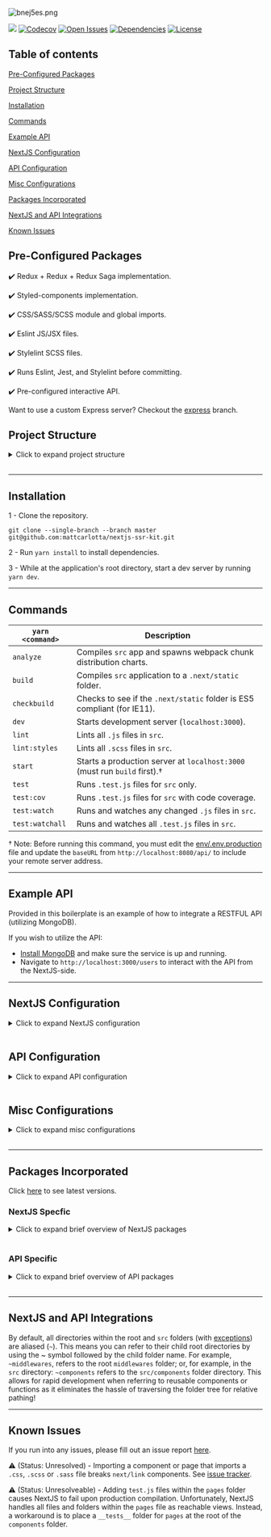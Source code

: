 ![bnej5es.png](https://i.imgur.com/bnej5es.png)

<img src="https://img.shields.io/github/package-json/v/mattcarlotta/nextjs-ssr-kit?style=for-the-badge"></img> [![Codecov](https://img.shields.io/codecov/c/github/mattcarlotta/nextjs-ssr-kit?style=for-the-badge)](https://codecov.io/gh/mattcarlotta/nextjs-ssr-kit) [![Open Issues](https://img.shields.io/github/issues-raw/mattcarlotta/nextjs-ssr-kit?style=for-the-badge)](https://github.com/mattcarlotta/nextjs-ssr-kit/issues) [![Dependencies](https://img.shields.io/david/mattcarlotta/nextjs-ssr-kit.svg?style=for-the-badge)](https://david-dm.org/mattcarlotta/nextjs-ssr-kit) [![License](https://img.shields.io/github/license/mattcarlotta/nextjs-ssr-kit?style=for-the-badge)](https://github.com/mattcarlotta/nextjs-ssr-kit/blob/master/LICENSE)

## Table of contents

[Pre-Configured Packages](#pre-configured-packages)

[Project Structure](#project-structure)

[Installation](#installation)

[Commands](#commands)

[Example API](#example-api)

[NextJS Configuration](#nextjs-configuration)

[API Configuration](#api-configuration)

[Misc Configurations](#misc-configurations)

[Packages Incorporated](#packages-incorporated)

[NextJS and API Integrations](#nextjs-and-api-integrations)

[Known Issues](#known-issues)

## Pre-Configured Packages

✔️ Redux + Redux + Redux Saga implementation.

✔️ Styled-components implementation.

✔️ CSS/SASS/SCSS module and global imports.

✔️ Eslint JS/JSX files.

✔️ Stylelint SCSS files.

✔️ Runs Eslint, Jest, and Stylelint before committing.

✔️ Pre-configured interactive API.

Want to use a custom Express server? Checkout the <a href="https://github.com/mattcarlotta/nextjs-ssr-kit/tree/express">express</a> branch.

## Project Structure

<details>
<summary>Click to expand project structure</summary>
<pre><code>
├── .next
├── build
├── config
├── database
├── env
├── middlewares
├── models
├── public
├── src
|   ├── actions
|   ├── components
|   ├── images
|   ├── pages
|   ├── reducers
|   ├── sagas
|   ├── store
|   ├── styles
|   ├── types
|   └── utils
|
├── .browserslistrc
├── .eslintignore
├── .eslintrc
├── .npmrc
├── .prettierc
├── .stylelintrc
├── babel.config.js
├── jest.json
├── next.config.json
└── nodemon.json
</code></pre>
</details>
<br />

<hr />

## Installation

1 - Clone the repository.

```
git clone --single-branch --branch master git@github.com:mattcarlotta/nextjs-ssr-kit.git
```

2 - Run `yarn install` to install dependencies.

3 - While at the application's root directory, start a dev server by running `yarn dev`.

<hr />

## Commands

| `yarn <command>` | Description                                                               |
| ---------------- | ------------------------------------------------------------------------- |
| `analyze`        | Compiles `src` app and spawns webpack chunk distribution charts.          |
| `build`          | Compiles `src` application to a `.next/static` folder.                    |
| `checkbuild`     | Checks to see if the `.next/static` folder is ES5 compliant (for IE11).   |
| `dev`            | Starts development server (`localhost:3000`).                             |
| `lint`           | Lints all `.js` files in `src`.                                           |
| `lint:styles`    | Lints all `.scss` files in `src`.                                         |
| `start`          | Starts a production server at `localhost:3000` (must run `build` first).† |
| `test`           | Runs `.test.js` files for `src` only.                                     |
| `test:cov`       | Runs `.test.js` files for `src` with code coverage.                       |
| `test:watch`     | Runs and watches any changed `.js` files in `src`.                        |
| `test:watchall`  | Runs and watches all `.test.js` files in `src`.                           |

† Note: Before running this command, you must edit the <a href="https://github.com/mattcarlotta/nextjs-ssr-kit/blob/master/env/.env.production#L2">env/.env.production</a> file and update the `baseURL` from `http://localhost:8080/api/` to include your remote server address.

<hr />

## Example API

Provided in this boilerplate is an example of how to integrate a RESTFUL API (utilizing MongoDB).

If you wish to utilize the API:

- <a href="https://docs.mongodb.com/manual/installation/#mongodb-community-edition">Install MongoDB</a> and make sure the service is up and running.
- Navigate to `http://localhost:3000/users` to interact with the API from the NextJS-side.

<hr />

## NextJS Configuration

<details>
<summary>Click to expand NextJS configuration</summary>
<pre><code>
- public: NextJS public folder.
- src/actions: redux actions.
- src/components: react components.
- src/images: NextJS app images.
- src/pages/_app.js: NextJS app configuration (redux + redux saga + global stylesheet).
- src/pages/_document.js: NextJS document configuration for styled-components.
- src/pages/_error.js: NextJS fallback 404 page.
- src/reducers: redux reducers.
- src/sagas: redux sagas.
- src/store: redux store configuration.
- src/styles: custom component/page styles.
- src/types: redux constants.
- src/utils/__mocks__/mockAxios.js: a mocked axios instance for testing.
- src/utils/setupTest/index.js: enzyme test setup for your React components.
- src/utils/axiosConfig/index.js: custom axios configuration.
- src/utils/parseResponse/index.js: custom saga functions functions.
- .eslintignore: NextJS eslint config.
- .eslintrc: NextJS eslint ignore config.
- .stylelintrc: stylelint config.
- jest.json: jest config for NextJS.
- next.config.js: custom NextJS webpack config.
</code></pre>
</details>
<br />

## API Configuration

<details>
<summary>Click to expand API configuration</summary>
<pre><code>
- database: Mongo connection configuration.
- middlewares: API middlewares.
- models: Mongo models for Mongoose.
- src/pages/api: API route controllers.
</code></pre>
</details>
<br />

## Misc Configurations

<details>
<summary>Click to expand misc configurations</summary>
<pre><code>
- .next: NextJS (src) compiled source.
- config: webpack supporting configuration files.
- .browserslistrc: browsers list config (for babel transpiling).
- .prettierc: prettier config.
- .npmrc: yarn config.
- babel.config.js: babel config.
- nodemon.json: nodemon configuration for server restarts.
</code></pre>
</details>
<br />

<hr />

## Packages Incorporated

Click <a href="https://github.com/mattcarlotta/nextjs-ssr-kit/blob/master/package.json">here</a> to see latest versions.

### NextJS Specfic

<details>
<summary>Click to expand brief overview of NextJS packages</summary>
<pre><code>
- <a href="https://github.com/postcss/autoprefixer">Autoprefixer</a> 
- <a href="https://github.com/axios/axios">Axios</a>
- <a href="https://github.com/babel/babel">Babel</a>
- <a href="https://github.com/motdotla/dotenv">DotENV</a>
- <a href="https://github.com/webpack-contrib/css-loader">CSS Loader</a>
- <a href="https://github.com/eslint/eslint/">Eslint</a>
- <a href="http://airbnb.io/enzyme/">Enzyme</a>
- <a href="https://github.com/typicode/husky">Husky</a>
- <a href="https://github.com/facebook/jest">Jest</a>
- <a href="https://github.com/lodash/lodash">Lodash</a>
- <a href="https://github.com/zeit/next.js">NextJS</a>
- <a href="https://github.com/zeit/next-plugins">NextJS CSS</a>
- <a href="https://github.com/zeit/next-plugins">NextJS SASS</a>
- <a href="https://github.com/kirill-konshin/next-redux-wrapper">NextJS Redux</a> 
- <a href="https://github.com/bmealhouse/next-redux-saga">NextJS Redux-Saga</a>
- <a href="https://github.com/prettier/prettier">Prettier</a>
- <a href="https://github.com/facebook/prop-types">PropTypes</a>
- <a href="https://github.com/facebook/react">React</a>
- <a href="https://github.com/fkhadra/react-toastify">React Toastify</a>
- <a href="https://github.com/reduxjs/redux">Redux</a>
- <a href="https://github.com/zalmoxisus/redux-devtools-extension">Redux DevTools Extension</a>
- <a href="https://redux-saga.js.org/">Redux Saga</a>
- <a href="https://github.com/webpack-contrib/sass-loader">Sass Loader</a>
- <a href="https://stylelint.io/">Stylelint</a>
- <a href="https://github.com/kristerkari/stylelint-scss">Stylelint-SCSS</a>
- <a href="https://github.com/stylelint/stylelint-config-recommended">Stylelint-Config-Recommended</a>
- <a href="https://github.com/styled-components/styled-components">Stylized Components</a>
- <a href="https://github.com/webpack/webpack">Webpack</a>
</code></pre>
</details>
<br />

### API Specific

<details>
<summary>Click to expand brief overview of API packages</summary>
<pre><code>
- <a href="https://github.com/petkaantonov/bluebird">Bluebird</a>
- <a href="https://github.com/expressjs/body-parser">Body Parser</a>
- <a href="https://github.com/expressjs/compression">Compression</a>
- <a href="https://github.com/motdotla/dotenv">DotENV</a>
- <a href="https://momentjs.com/timezone/">Moment Timezone</a>
- <a href="https://mongoosejs.com/">Mongoose</a>
- <a href="https://github.com/expressjs/morgan">Morgan</a>
- <a href="https://github.com/prettier/prettier">Prettier</a>
</code></pre>
</details>
<br />

<hr />

## NextJS and API Integrations

By default, all directories within the root and `src` folders (with <a href="https://github.com/mattcarlotta/nextjs-ssr-kit/blob/master/babel.config.js#L4">exceptions</a>) are aliased (`~`). This means you can refer to their child root directories by using the ~ symbol followed by the child folder name. For example, `~middlewares`, refers to the root `middlewares` folder; or, for example, in the `src` directory: `~components` refers to the `src/components` folder directory. This allows for rapid development when referring to reusable components or functions as it eliminates the hassle of traversing the folder tree for relative pathing!

<hr />

## Known Issues

If you run into any issues, please fill out an issue report <a href="https://github.com/mattcarlotta/nextjs-ssr-kit/issues">here</a>.

⚠️ (Status: Unresolved) - Importing a component or page that imports a `.css`, `.scss` or `.sass` file breaks `next/link` components. See <a href="https://github.com/zeit/next-plugins/issues/282">issue tracker</a>.

⚠️ (Status: Unresolveable) - Adding `test.js` files within the `pages` folder causes NextJS to fail upon production compilation. Unfortunately, NextJS handles all files and folders within the `pages` file as reachable views. Instead, a workaround is to place a `__tests__` folder for `pages` at the root of the `components` folder.
